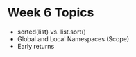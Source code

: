 # Week 6 Topics
* sorted(list) vs. list.sort()
* Global and Local Namespaces (Scope)
* Early returns
